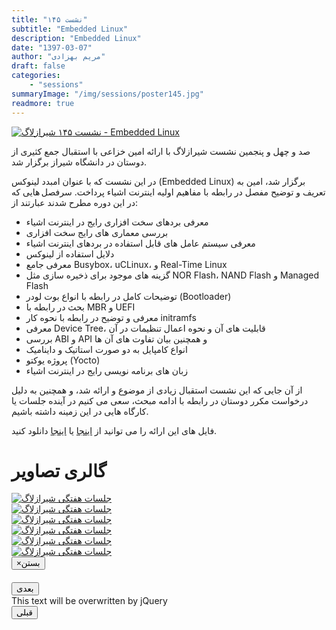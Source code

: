```yaml
---
title: "نشست ۱۴۵"
subtitle: "Embedded Linux"
description: "Embedded Linux"
date: "1397-03-07"
author: "مریم بهزادی"
draft: false
categories:
    - "sessions"
summaryImage: "/img/sessions/poster145.jpg"
readmore: true
---
```

[![نشست ۱۴۵ شیرازلاگ - Embedded Linux](/img/sessions/poster145.jpg)](/img/sessions/poster145.jpg)

صد و چهل و پنجمین نشست شیرازلاگ با ارائه امین خزاعی با استقبال جمع کثیری از دوستان در دانشگاه شیراز برگزار شد. 

در این نشست که با عنوان امبدد لینوکس (Embedded Linux) برگزار شد، امین به تعریف و توضیح مفصل در رابطه با مفاهیم اولیه اینترنت اشیاء پرداخت. سرفصل هایی که در این دوره مطرح شدند عبارتند از:

* معرفی بردهای سخت افزاری رایج در اینترنت اشیاء
* بررسی معماری های رایج سخت افزاری
* معرفی سیستم عامل های قابل استفاده در بردهای اینترنت اشیاء
* دلایل استفاده از لینوکس 
* معرفی جامع Busybox، uCLinux، و Real-Time Linux
* گزینه های موجود برای ذخیره سازی مثل NOR Flash، NAND Flash و Managed Flash
* توضیحات کامل در رابطه با انواع بوت لودر (Bootloader)
* بحث در رابطه با MBR و UEFI
* معرفی و توضیح در رابطه با نحوه کار initramfs
* معرفی Device Tree، قابلیت های آن و نحوه اعمال تنظیمات در آن
* بررسی ABI و API و همچنین بیان تفاوت های آن ها
* انواع کامپایل به دو صورت استاتیک و داینامیک
* پروژه یوکتو (Yocto)
* زبان های برنامه نویسی رایج در اینترنت اشیاء

از آن جایی که این نشست استقبال زیادی از موضوع و ارائه شد، و همچنین به دلیل درخواست مکرر دوستان در رابطه با ادامه مبحث، سعی می کنیم در آینده جلسات یا کارگاه هایی در این زمینه داشته باشیم.

فایل های این ارائه را می توانید از 
[اینجا](https://gitlab.com/shirazlug/resources/tree/master/presentations/session_145) 
یا
[اینجا](https://www.slideshare.net/ShirazLUG/embedded-linux-103645191) 
دانلود کنید.

<div class="row">
    <div class="col-lg-12">
        <h1 class="page-header">گالری تصاویر</h1>    
        <div class="col-lg-4 col-md-4 col-xs-6 thumb">
            <a class="thumbnail" href="#" data-image-id="" data-toggle="modal" data-title="نشست هفتگی شیرازلاگ با حضور جمعی از دوستان" data-caption="" data-image="/img/photo_2018-05-30_10-39-22.jpg" data-target="#image-gallery">
                <img class="img-responsive" src="/img/photo_2018-05-30_10-39-22.jpg" alt="جلسات هفتگی شیرازلاگ">
            </a>
        </div>
        <div class="col-lg-4 col-md-4 col-xs-6 thumb">
            <a class="thumbnail" href="#" data-image-id="" data-toggle="modal" data-title="نشست هفتگی شیرازلاگ با حضور جمعی از دوستان" data-caption="" data-image="/img/photo_2018-05-30_10-39-27.jpg" data-target="#image-gallery">
                <img class="img-responsive" src="/img/photo_2018-05-30_10-39-27.jpg" alt="جلسات هفتگی شیرازلاگ">
            </a>
        </div>
        <div class="col-lg-4 col-md-4 col-xs-6 thumb">
            <a class="thumbnail" href="#" data-image-id="" data-toggle="modal" data-title="نشست هفتگی شیرازلاگ با حضور جمعی از دوستان" data-caption="" data-image="/img/photo_2018-05-30_10-39-15.jpg" data-target="#image-gallery">
                <img class="img-responsive" src="/img/photo_2018-05-30_10-39-15.jpg" alt="جلسات هفتگی شیرازلاگ">
            </a>
        </div>
        <div class="col-lg-4 col-md-4 col-xs-6 thumb">
            <a class="thumbnail" href="#" data-image-id="" data-toggle="modal" data-title="نشست هفتگی شیرازلاگ با حضور جمعی از دوستان" data-caption="" data-image="/img/photo_2018-05-29_11-56-56.jpg" data-target="#image-gallery">
                <img class="img-responsive" src="/img/photo_2018-05-29_11-56-56.jpg" alt="جلسات هفتگی شیرازلاگ">
            </a>
        </div>
        <div class="col-lg-4 col-md-4 col-xs-6 thumb">
            <a class="thumbnail" href="#" data-image-id="" data-toggle="modal" data-title="نشست هفتگی شیرازلاگ با حضور جمعی از دوستان" data-caption="" data-image="/img/photo_2018-05-30_10-39-34.jpg" data-target="#image-gallery">
                <img class="img-responsive" src="/img/photo_2018-05-30_10-39-34.jpg" alt="جلسات هفتگی شیرازلاگ">
            </a>
        </div>
        <div class="col-lg-4 col-md-4 col-xs-6 thumb">
            <a class="thumbnail" href="#" data-image-id="" data-toggle="modal" data-title="نشست هفتگی شیرازلاگ با حضور جمعی از دوستان" data-caption="" data-image="/img/photo_2018-05-30_10-39-30.jpg" data-target="#image-gallery">
                <img class="img-responsive" src="/img/photo_2018-05-30_10-39-30.jpg" alt="جلسات هفتگی شیرازلاگ">
            </a>
        </div>
</div>


<div class="modal fade" id="image-gallery" tabindex="-1" role="dialog" aria-labelledby="myModalLabel" aria-hidden="true">
    <div class="modal-dialog">
        <div class="modal-content">
            <div class="modal-header">
                <button type="button" class="close" data-dismiss="modal"><span aria-hidden="true">×</span><span class="sr-only">بستن</span></button>
                <h4 class="modal-title" id="image-gallery-title"></h4>
            </div>
            <div class="modal-body">
                <img id="image-gallery-image" class="img-responsive" src="">
            </div>
            <div class="modal-footer">
                <div class="col-md-2">
                    <button type="button" class="btn btn-primary" id="show-previous-image">بعدی</button>
                </div>
                <div class="col-md-8 text-justify" id="image-gallery-caption">
                    This text will be overwritten by jQuery
                </div>
                <div class="col-md-2">
                    <button type="button" id="show-next-image" class="btn btn-default">قبلی</button>
                </div>
            </div>
        </div>
    </div>
</div>

